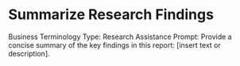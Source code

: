 # Summarize Research Findings

Business Terminology Type: Research Assistance
Prompt: Provide a concise summary of the key findings in this report: [insert text or description].